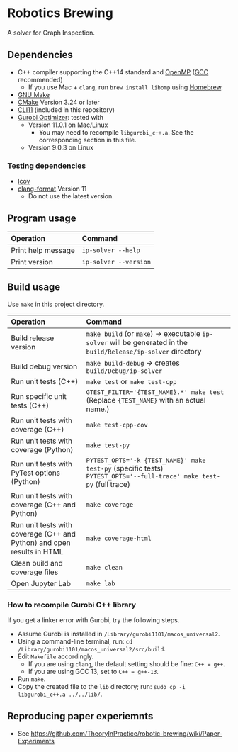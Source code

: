 # Robotics Brewing

A solver for Graph Inspection.

## Dependencies

- C++ compiler supporting the C++14 standard and [OpenMP](https://www.openmp.org/) ([GCC](https://gcc.gnu.org/) recommended)
  - If you use Mac + `clang`, run `brew install libomp` using [Homebrew](https://brew.sh/).
- [GNU Make](https://www.gnu.org/software/make/)
- [CMake](https://cmake.org/) Version 3.24 or later
- [CLI11](https://github.com/CLIUtils/CLI11) (included in this repository)
- [Gurobi Optimizer](https://www.gurobi.com/): tested with
  - Version 11.0.1 on Mac/Linux
    - You may need to recompile `libgurobi_c++.a`. See the corresponding section in this file.
  - Version 9.0.3 on Linux

### Testing dependencies

- [lcov](https://github.com/linux-test-project/lcov)
- [clang-format](https://clang.llvm.org/docs/ClangFormat.html) Version 11
  - Do not use the latest version.

## Program usage

| Operation | Command |
|:---|:---|
|Print help message | `ip-solver --help`|
|Print version | `ip-solver --version`|

## Build usage

Use `make` in this project directory.

| Operation | Command |
|:---|:---|
|Build release version | `make build` (or `make`) $\to$ executable `ip-solver` will be generated in the `build/Release/ip-solver` directory|
|Build debug version | `make build-debug` $\to$ creates `build/Debug/ip-solver`|
|Run unit tests (C++) | `make test` or `make test-cpp` |
|Run specific unit tests (C++) | `GTEST_FILTER='{TEST_NAME}.*' make test` (Replace `{TEST_NAME}` with an actual name.)|
|Run unit tests with coverage (C++) | `make test-cpp-cov` |
|Run unit tests with coverage (Python) | `make test-py` |
|Run unit tests with PyTest options (Python) | `PYTEST_OPTS='-k {TEST_NAME}' make test-py` (specific tests)<br> `PYTEST_OPTS='--full-trace' make test-py` (full trace)|
|Run unit tests with coverage (C++ and Python) | `make coverage` |
|Run unit tests with coverage (C++ and Python) and open results in HTML | `make coverage-html` |
|Clean build and coverage files | `make clean` |
|Open Jupyter Lab | `make lab` |

### How to recompile Gurobi C++ library

If you get a linker error with Gurobi, try the following steps.

- Assume Gurobi is installed in `/Library/gurobi1101/macos_universal2`.
- Using a command-line terminal, run: `cd /Library/gurobi1101/macos_universal2/src/build`.
- Edit `Makefile` accordingly.
  - If you are using `clang`, the default setting should be fine: `C++ = g++`.
  - If you are using GCC 13, set to `C++ = g++-13`.
- Run `make`.
- Copy the created file to the `lib` directory; run: `sudo cp -i libgurobi_c++.a ../../lib/`.

## Reproducing paper experiemnts

- See https://github.com/TheoryInPractice/robotic-brewing/wiki/Paper-Experiments

